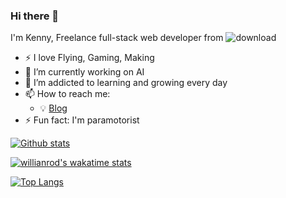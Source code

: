 ### Hi there 👋

I'm Kenny, Freelance full-stack web developer from ![download](https://user-images.githubusercontent.com/81420460/181794950-a43619da-343c-44a1-bfaf-f32aadc8b928.png)



- ⚡ I love Flying, Gaming, Making
- 🔭 I’m currently working on AI
- 🌱 I’m addicted to learning and growing every day
- 📫 How to reach me:
  - 💡 [Blog](https://www.kennycaldieraro.fr)
- ⚡ Fun fact: I'm paramotorist

[![Github stats](https://github-readme-stats.vercel.app/api?username=kenny-caldieraro&count_private=true&show_icons=true&theme=tokyonight&hide_rank=false)](https://github.com/anuraghazra/github-readme-stats)

[![willianrod's wakatime stats](https://github-readme-stats.vercel.app/api/wakatime?username=kenny_caldieraro&theme=tokyonight)](https://github.com/anuraghazra/github-readme-stats)

[![Top Langs](https://github-readme-stats.vercel.app/api/top-langs/?username=kenny-caldieraro&theme=tokyonight&langs_count=7)](https://github.com/anuraghazra/github-readme-stats)
